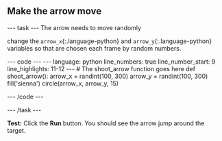 <h2 class="c-project-heading--task">Make the arrow move</h2>

--- task ---
The arrow needs to move randomly

change the `arrow_x`{:.language-python} and `arrow_y`{:.language-python} variables so that are chosen each frame by random numbers.

<div class="c-project-code">
--- code ---
---
language: python
line_numbers: true
line_number_start: 9
line_highlights: 11-12
---
# The shoot_arrow function goes here
def shoot_arrow():
    arrow_x = randint(100, 300)
    arrow_y = randint(100, 300)
    fill('sienna')
    circle(arrow_x, arrow_y, 15)

--- /code ---
</div>

--- /task ---

**Test:** Click the **Run** button. You should see the arrow jump around the target.